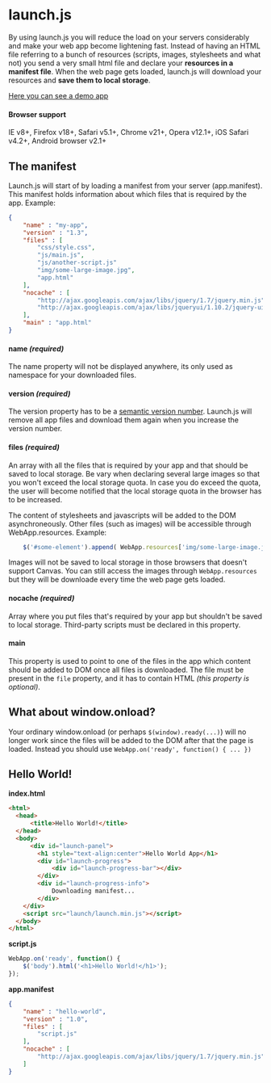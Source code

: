 # launch.js

By using launch.js you will reduce the load on your servers considerably and make your web app become lightening fast. 
Instead of having an HTML file referring to a bunch of resources (scripts, images, stylesheets and what not) you send
a very small html file and declare your **resources in a manifest file**. When the web page gets loaded, launch.js will 
download your resources and **save them to local storage**. 

[Here you can see a demo app](http://victorjonsson.se/launch/)

#### Browser support

IE v8+, Firefox v18+, Safari v5.1+, Chrome v21+, Opera v12.1+, iOS Safari v4.2+, Android browser v2.1+

## The manifest

Launch.js will start of by loading a manifest from your server (app.manifest). This manifest holds
information about which files that is required by the app. Example:

```json
{
    "name" : "my-app",
    "version" : "1.3",
    "files" : [
        "css/style.css",
        "js/main.js",
        "js/another-script.js"
        "img/some-large-image.jpg",
        "app.html"
    ],
    "nocache" : [
        "http://ajax.googleapis.com/ajax/libs/jquery/1.7/jquery.min.js",
        "http://ajax.googleapis.com/ajax/libs/jqueryui/1.10.2/jquery-ui.min.js"
    ],
    "main" : "app.html"
}
```

#### name *(required)*

The name property will not be displayed anywhere, its only used as namespace for your downloaded files.

#### version *(required)*

The version property has to be a [semantic version number](http://semver.org/). Launch.js will remove all
app files and download them again when you increase the version number.

#### files *(required)*

An array with all the files that is required by your app and that should be saved to local storage. Be vary when
declaring several large images so that you won't exceed the local storage quota. In case you do exceed
the quota, the user will become notified that the local storage quota in the browser has to be increased.

The content of stylesheets and javascripts will be added to the DOM asynchroneously. Other files (such as 
images) will be accessible through WebApp.resources. Example:

```js
    $('#some-element').append( WebApp.resources['img/some-large-image.jpg'] );
```

Images will not be saved to local storage in those browsers that doesn't support Canvas. You can still access the images
 through `WebApp.resources` but they will be downloade every time the web page gets loaded.


#### nocache *(required)*

Array where you put files that's required by your app but shouldn't be saved to local storage. Third-party
scripts must be declared in this property.

#### main

This property is used to point to one of the files in the app which content should be added to DOM once all files is
downloaded. The file must be present in the `file` property, and it has to contain HTML *(this property is optional)*.


## What about window.onload?

Your ordinary window.onload (or perhaps `$(window).ready(...)`) will no longer work since the files will be added to
the DOM after that the page is loaded. Instead you should use `WebApp.on('ready', function() { ... })`

## Hello World!

**index.html**

```html
<html>
  <head>
      <title>Hello World!</title>
  </head>
  <body>
      <div id="launch-panel">
        <h1 style="text-align:center">Hello World App</h1>
        <div id="launch-progress">
            <div id="launch-progress-bar"></div>
        </div>
        <div id="launch-progress-info">
            Downloading manifest...
        </div>
    </div>
    <script src="launch/launch.min.js"></script>
  </body>
</html>
```

**script.js**

```js
WebApp.on('ready', function() {
    $('body').html('<h1>Hello World!</h1>');
});
```

**app.manifest**

```json
{
    "name" : "hello-world",
    "version" : "1.0",
    "files" : [
        "script.js"
    ],
    "nocache" : [
        "http://ajax.googleapis.com/ajax/libs/jquery/1.7/jquery.min.js",
    ]
}
```

